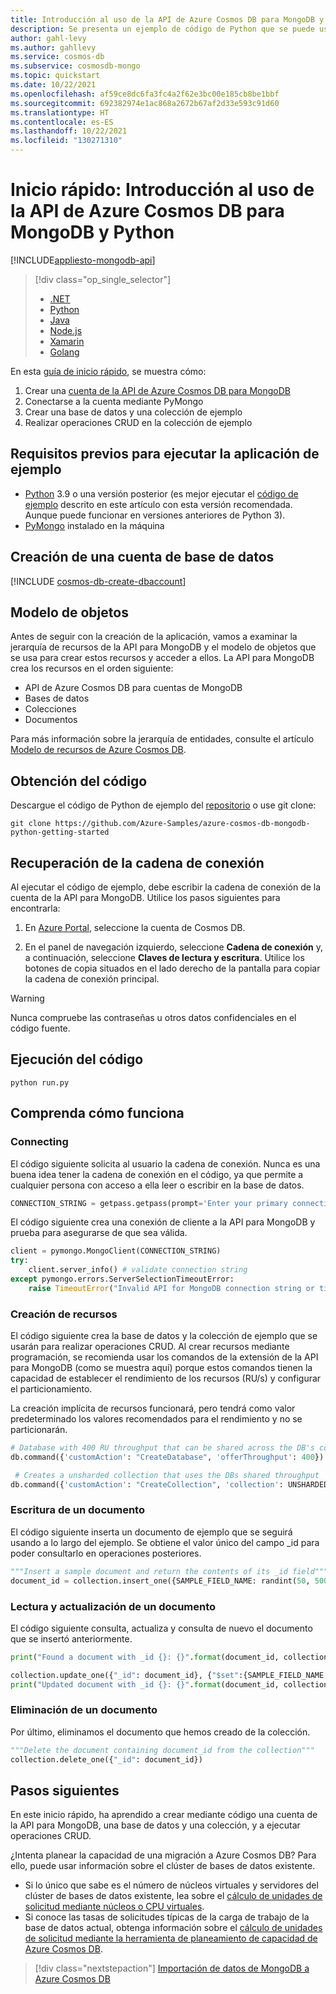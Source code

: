 ```yaml
---
title: Introducción al uso de la API de Azure Cosmos DB para MongoDB y Python
description: Se presenta un ejemplo de código de Python que se puede usar para conectarse a la API de Azure Cosmos DB para MongoDB y realizar consultas.
author: gahl-levy
ms.author: gahllevy
ms.service: cosmos-db
ms.subservice: cosmosdb-mongo
ms.topic: quickstart
ms.date: 10/22/2021
ms.openlocfilehash: af59ce8dc6fa3fc4a2f62e3bc00e185cb8be1bbf
ms.sourcegitcommit: 692382974e1ac868a2672b67af2d33e593c91d60
ms.translationtype: HT
ms.contentlocale: es-ES
ms.lasthandoff: 10/22/2021
ms.locfileid: "130271310"
---
```

# <a name="quickstart-get-started-using-azure-cosmos-db-api-for-mongodb-and-python"></a>Inicio rápido: Introducción al uso de la API de Azure Cosmos DB para MongoDB y Python
[!INCLUDE[appliesto-mongodb-api](../includes/appliesto-mongodb-api.md)]

> [!div class="op_single_selector"]
> * [.NET](create-mongodb-dotnet.md)
> * [Python](create-mongodb-python.md)
> * [Java](create-mongodb-java.md)
> * [Node.js](create-mongodb-nodejs.md)
> * [Xamarin](create-mongodb-xamarin.md)
> * [Golang](create-mongodb-go.md)
>  

En esta [guía de inicio rápido](https://github.com/Azure-Samples/azure-cosmos-db-mongodb-python-getting-started), se muestra cómo:
1. Crear una [cuenta de la API de Azure Cosmos DB para MongoDB](mongodb-introduction.md) 
2. Conectarse a la cuenta mediante PyMongo
3. Crear una base de datos y una colección de ejemplo
4. Realizar operaciones CRUD en la colección de ejemplo

## <a name="prerequisites-to-run-the-sample-app"></a>Requisitos previos para ejecutar la aplicación de ejemplo

* [Python](https://www.python.org/downloads/) 3.9 o una versión posterior (es mejor ejecutar el [código de ejemplo](https://github.com/Azure-Samples/azure-cosmos-db-mongodb-python-getting-started) descrito en este artículo con esta versión recomendada. Aunque puede funcionar en versiones anteriores de Python 3).
* [PyMongo](https://pypi.org/project/pymongo/) instalado en la máquina

<a id="create-account"></a>
## <a name="create-a-database-account"></a>Creación de una cuenta de base de datos

[!INCLUDE [cosmos-db-create-dbaccount](../includes/cosmos-db-create-dbaccount-mongodb.md)]

## <a name="learn-the-object-model"></a>Modelo de objetos

Antes de seguir con la creación de la aplicación, vamos a examinar la jerarquía de recursos de la API para MongoDB y el modelo de objetos que se usa para crear estos recursos y acceder a ellos. La API para MongoDB crea los recursos en el orden siguiente:

* API de Azure Cosmos DB para cuentas de MongoDB
* Bases de datos 
* Colecciones 
* Documentos

Para más información sobre la jerarquía de entidades, consulte el artículo [Modelo de recursos de Azure Cosmos DB](../account-databases-containers-items.md).

## <a name="get-the-code"></a>Obtención del código

Descargue el código de Python de ejemplo del [repositorio](https://github.com/Azure-Samples/azure-cosmos-db-mongodb-python-getting-started) o use git clone:

```shell
git clone https://github.com/Azure-Samples/azure-cosmos-db-mongodb-python-getting-started
```

## <a name="retrieve-your-connection-string"></a>Recuperación de la cadena de conexión

Al ejecutar el código de ejemplo, debe escribir la cadena de conexión de la cuenta de la API para MongoDB. Utilice los pasos siguientes para encontrarla:

1. En [Azure Portal](https://portal.azure.com/), seleccione la cuenta de Cosmos DB.

2. En el panel de navegación izquierdo, seleccione **Cadena de conexión** y, a continuación, seleccione **Claves de lectura y escritura**. Utilice los botones de copia situados en el lado derecho de la pantalla para copiar la cadena de conexión principal.

> [!WARNING]
> Nunca compruebe las contraseñas u otros datos confidenciales en el código fuente.


## <a name="run-the-code"></a>Ejecución del código

```shell
python run.py
```

## <a name="understand-how-it-works"></a>Comprenda cómo funciona

### <a name="connecting"></a>Connecting

El código siguiente solicita al usuario la cadena de conexión. Nunca es una buena idea tener la cadena de conexión en el código, ya que permite a cualquier persona con acceso a ella leer o escribir en la base de datos.

```python
CONNECTION_STRING = getpass.getpass(prompt='Enter your primary connection string: ') # Prompts user for connection string
```

El código siguiente crea una conexión de cliente a la API para MongoDB y prueba para asegurarse de que sea válida.

```python
client = pymongo.MongoClient(CONNECTION_STRING)
try:
    client.server_info() # validate connection string
except pymongo.errors.ServerSelectionTimeoutError:
    raise TimeoutError("Invalid API for MongoDB connection string or timed out when attempting to connect")
```

### <a name="resource-creation"></a>Creación de recursos
El código siguiente crea la base de datos y la colección de ejemplo que se usarán para realizar operaciones CRUD. Al crear recursos mediante programación, se recomienda usar los comandos de la extensión de la API para MongoDB (como se muestra aquí) porque estos comandos tienen la capacidad de establecer el rendimiento de los recursos (RU/s) y configurar el particionamiento. 

La creación implícita de recursos funcionará, pero tendrá como valor predeterminado los valores recomendados para el rendimiento y no se particionarán.

```python
# Database with 400 RU throughput that can be shared across the DB's collections
db.command({'customAction': "CreateDatabase", 'offerThroughput': 400})
```

```python
 # Creates a unsharded collection that uses the DBs shared throughput
db.command({'customAction': "CreateCollection", 'collection': UNSHARDED_COLLECTION_NAME})
```

### <a name="writing-a-document"></a>Escritura de un documento
El código siguiente inserta un documento de ejemplo que se seguirá usando a lo largo del ejemplo. Se obtiene el valor único del campo _id para poder consultarlo en operaciones posteriores.

```python
"""Insert a sample document and return the contents of its _id field"""
document_id = collection.insert_one({SAMPLE_FIELD_NAME: randint(50, 500)}).inserted_id
```

### <a name="readingupdating-a-document"></a>Lectura y actualización de un documento
El código siguiente consulta, actualiza y consulta de nuevo el documento que se insertó anteriormente.

```python
print("Found a document with _id {}: {}".format(document_id, collection.find_one({"_id": document_id})))

collection.update_one({"_id": document_id}, {"$set":{SAMPLE_FIELD_NAME: "Updated!"}})
print("Updated document with _id {}: {}".format(document_id, collection.find_one({"_id": document_id})))
```

### <a name="deleting-a-document"></a>Eliminación de un documento
Por último, eliminamos el documento que hemos creado de la colección.
```python
"""Delete the document containing document_id from the collection"""
collection.delete_one({"_id": document_id})
```

## <a name="next-steps"></a>Pasos siguientes
En este inicio rápido, ha aprendido a crear mediante código una cuenta de la API para MongoDB, una base de datos y una colección, y a ejecutar operaciones CRUD. 

¿Intenta planear la capacidad de una migración a Azure Cosmos DB? Para ello, puede usar información sobre el clúster de bases de datos existente.
* Si lo único que sabe es el número de núcleos virtuales y servidores del clúster de bases de datos existente, lea sobre el [cálculo de unidades de solicitud mediante núcleos o CPU virtuales](../convert-vcore-to-request-unit.md). 
* Si conoce las tasas de solicitudes típicas de la carga de trabajo de la base de datos actual, obtenga información sobre el [cálculo de unidades de solicitud mediante la herramienta de planeamiento de capacidad de Azure Cosmos DB](estimate-ru-capacity-planner.md).

> [!div class="nextstepaction"]
> [Importación de datos de MongoDB a Azure Cosmos DB](../../dms/tutorial-mongodb-cosmos-db.md?toc=%2fazure%2fcosmos-db%2ftoc.json%253ftoc%253d%2fazure%2fcosmos-db%2ftoc.json)
